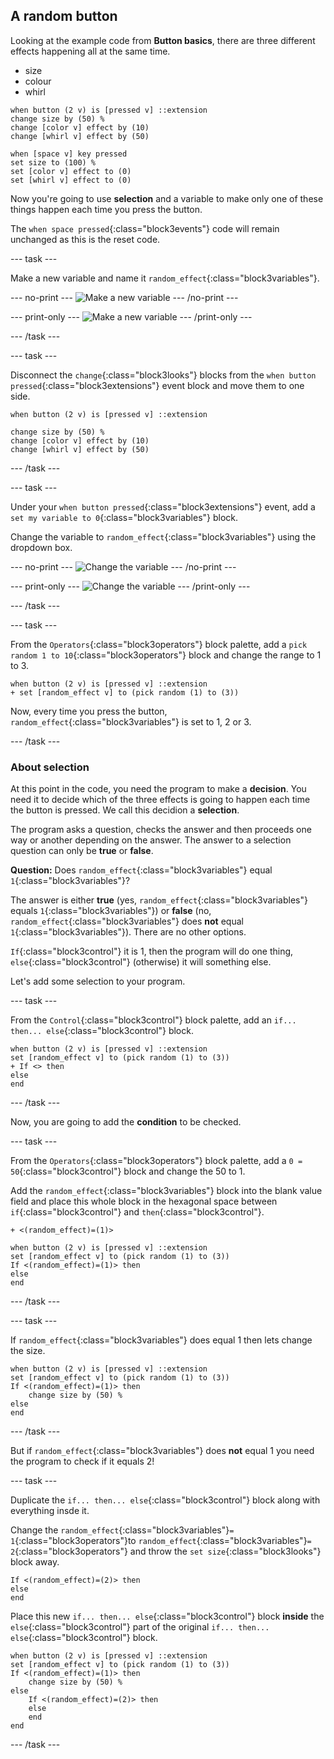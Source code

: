 ## A random button

Looking at the example code from **Button basics**, there are three different effects happening all at the same time. 

+ size 
+ colour
+ whirl

```blocks3
when button (2 v) is [pressed v] ::extension
change size by (50) %
change [color v] effect by (10)
change [whirl v] effect by (50)

when [space v] key pressed
set size to (100) %
set [color v] effect to (0)
set [whirl v] effect to (0)
```

Now you're going to use **selection** and a variable to make only one of these things happen each time you press the button.

The `when space pressed`{:class="block3events"} code will remain unchanged as this is the reset code.

--- task ---

Make a new variable and name it `random_effect`{:class="block3variables"}.

--- no-print ---
![Make a new variable](images/randomButton_newVariable.gif)
--- /no-print ---

--- print-only ---
![Make a new variable](images/randomButton_newVariable.png)
--- /print-only ---

--- /task ---

--- task ---

Disconnect the `change`{:class="block3looks"} blocks from the `when button pressed`{:class="block3extensions"} event block and move them to one side.

```blocks3
when button (2 v) is [pressed v] ::extension

change size by (50) %
change [color v] effect by (10)
change [whirl v] effect by (50)
```

--- /task ---

--- task ---

Under your `when button pressed`{:class="block3extensions"} event, add a `set my variable to 0`{:class="block3variables"} block.

Change the variable to `random_effect`{:class="block3variables"} using the dropdown box.

--- no-print ---
![Change the variable](images/randomButton_changeVariable.gif)
--- /no-print ---

--- print-only ---
![Change the variable](images/randomButton_changeVariable.png)
--- /print-only ---

--- /task ---

--- task ---

From the `Operators`{:class="block3operators"} block palette, add a `pick random 1 to 10`{:class="block3operators"} block and change the range to 1 to 3.

```blocks3
when button (2 v) is [pressed v] ::extension
+ set [random_effect v] to (pick random (1) to (3))
```
Now, every time you press the button, `random_effect`{:class="block3variables"} is set to 1, 2 or 3.

--- /task ---

### About selection

At this point in the code, you need the program to make a **decision**. You need it to decide which of the three effects is going to happen each time the button is pressed. We call this decidion a **selection**.

The program asks a question, checks the answer and then proceeds one way or another depending on the answer. The answer to a selection question can only be **true** or **false**.

**Question:** Does `random_effect`{:class="block3variables"} equal `1`{:class="block3variables"}?

The answer is either **true** (yes, `random_effect`{:class="block3variables"} equals `1`{:class="block3variables"}) 
or **false** (no, `random_effect`{:class="block3variables"} does **not** equal `1`{:class="block3variables"}). There are no other options.

`If`{:class="block3control"} it is 1, then the program will do one thing, `else`{:class="block3control"} (otherwise) it will something else.

Let's add some selection to your program.

--- task ---

From the `Control`{:class="block3control"} block palette, add an `if... then... else`{:class="block3control"} block.

```blocks3
when button (2 v) is [pressed v] ::extension
set [random_effect v] to (pick random (1) to (3))
+ If <> then
else
end
```

--- /task ---

Now, you are going to add the **condition** to be checked.

--- task ---

From the `Operators`{:class="block3operators"} block palette, add a `0 = 50`{:class="block3control"} block and change the 50 to 1.

Add the `random_effect`{:class="block3variables"} block into the blank value field and place this whole block in the hexagonal space between `if`{:class="block3control"} and `then`{:class="block3control"}.

```blocks3
+ <(random_effect)=(1)>

when button (2 v) is [pressed v] ::extension
set [random_effect v] to (pick random (1) to (3))
If <(random_effect)=(1)> then
else
end
```

--- /task ---

--- task ---

If `random_effect`{:class="block3variables"} does equal 1 then lets change the size.

```blocks3
when button (2 v) is [pressed v] ::extension
set [random_effect v] to (pick random (1) to (3))
If <(random_effect)=(1)> then
    change size by (50) %
else
end
```

--- /task ---

But if `random_effect`{:class="block3variables"} does **not** equal 1 you need the program to check if it equals 2!

--- task ---

Duplicate the `if... then... else`{:class="block3control"} block along with everything insde it.

Change the `random_effect`{:class="block3variables"}`= 1`{:class="block3operators"}to `random_effect`{:class="block3variables"}`= 2`{:class="block3operators"} and throw the `set size`{:class="block3looks"} block away.

```blocks3
If <(random_effect)=(2)> then
else
end
```

Place this new `if... then... else`{:class="block3control"} block **inside** the `else`{:class="block3control"} part of the original `if... then... else`{:class="block3control"} block.

```blocks3
when button (2 v) is [pressed v] ::extension
set [random_effect v] to (pick random (1) to (3))
If <(random_effect)=(1)> then
    change size by (50) %
else
    If <(random_effect)=(2)> then
    else
    end
end
```

--- /task ---





